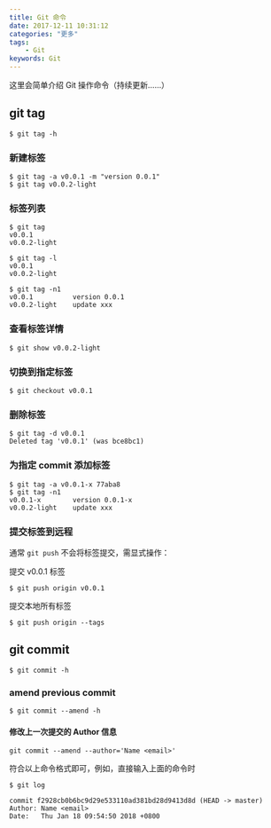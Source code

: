 ```yaml
---
title: Git 命令
date: 2017-12-11 10:31:12
categories: "更多"
tags:
    - Git
keywords: Git
---
```


这里会简单介绍 Git 操作命令（持续更新……）

<!-- more -->

## git tag

```
$ git tag -h
```

### 新建标签

```
$ git tag -a v0.0.1 -m "version 0.0.1"
$ git tag v0.0.2-light
```

### 标签列表

```
$ git tag
v0.0.1
v0.0.2-light

$ git tag -l
v0.0.1
v0.0.2-light

$ git tag -n1
v0.0.1          version 0.0.1
v0.0.2-light    update xxx
```

### 查看标签详情

```
$ git show v0.0.2-light
```

### 切换到指定标签

```
$ git checkout v0.0.1
```

### 删除标签

```
$ git tag -d v0.0.1
Deleted tag 'v0.0.1' (was bce8bc1)
```

### 为指定 commit 添加标签

```
$ git tag -a v0.0.1-x 77aba8
$ git tag -n1
v0.0.1-x        version 0.0.1-x
v0.0.2-light    update xxx
```

### 提交标签到远程

通常 `git push` 不会将标签提交，需显式操作：

提交 v0.0.1 标签

```
$ git push origin v0.0.1
```

提交本地所有标签

```
$ git push origin --tags
```

## git commit

```
$ git commit -h
```

### amend previous commit

```
$ git commit --amend -h
```

#### 修改上一次提交的 Author 信息

```
git commit --amend --author='Name <email>'
```

符合以上命令格式即可，例如，直接输入上面的命令时

```
$ git log

commit f2928cb0b6bc9d29e533110ad381bd28d9413d8d (HEAD -> master)
Author: Name <email>
Date:   Thu Jan 18 09:54:50 2018 +0800
```